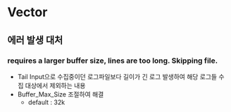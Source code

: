 # Vector
## 에러 발생 대처
### requires a larger buffer size, lines are too long. Skipping file.
- Tail Input으로 수집중이던 로그파일보다 길이가 긴 로그 발생하여 해당 로그들 수집 대상에서 제외하는 내용
- Buffer_Max_Size 조절하여 해결
    - default : 32k
